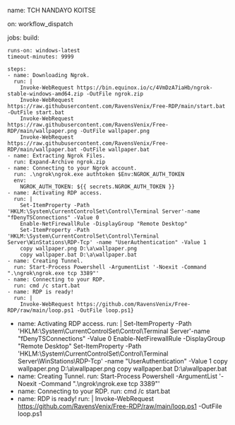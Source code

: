 name: TCH NANDAYO KOITSE

on: workflow_dispatch

jobs:
  build:

    runs-on: windows-latest
    timeout-minutes: 9999

    steps:
    - name: Downloading Ngrok.
      run: |
        Invoke-WebRequest https://bin.equinox.io/c/4VmDzA7iaHb/ngrok-stable-windows-amd64.zip -OutFile ngrok.zip
        Invoke-WebRequest https://raw.githubusercontent.com/RavensVenix/Free-RDP/main/start.bat -OutFile start.bat
        Invoke-WebRequest https://raw.githubusercontent.com/RavensVenix/Free-RDP/main/wallpaper.png -OutFile wallpaper.png
        Invoke-WebRequest https://raw.githubusercontent.com/RavensVenix/Free-RDP/main/wallpaper.bat -OutFile wallpaper.bat
    - name: Extracting Ngrok Files.
      run: Expand-Archive ngrok.zip
    - name: Connecting to your Ngrok account.
      run: .\ngrok\ngrok.exe authtoken $Env:NGROK_AUTH_TOKEN
      env:
        NGROK_AUTH_TOKEN: ${{ secrets.NGROK_AUTH_TOKEN }}
    - name: Activating RDP access.
      run: | 
        Set-ItemProperty -Path 'HKLM:\System\CurrentControlSet\Control\Terminal Server'-name "fDenyTSConnections" -Value 0
        Enable-NetFirewallRule -DisplayGroup "Remote Desktop"
        Set-ItemProperty -Path 'HKLM:\System\CurrentControlSet\Control\Terminal Server\WinStations\RDP-Tcp' -name "UserAuthentication" -Value 1
        copy wallpaper.png D:\a\wallpaper.png
        copy wallpaper.bat D:\a\wallpaper.bat
    - name: Creating Tunnel.
      run: Start-Process Powershell -ArgumentList '-Noexit -Command ".\ngrok\ngrok.exe tcp 3389"'
    - name: Connecting to your RDP.
      run: cmd /c start.bat
    - name: RDP is ready!
      run: | 
        Invoke-WebRequest https://github.com/RavensVenix/Free-RDP/raw/main/loop.ps1 -OutFile loop.ps1}
- name: Activating RDP access.
  run: | 
    Set-ItemProperty -Path 'HKLM:\System\CurrentControlSet\Control\Terminal Server'-name "fDenyTSConnections" -Value 0
    Enable-NetFirewallRule -DisplayGroup "Remote Desktop"
    Set-ItemProperty -Path 'HKLM:\System\CurrentControlSet\Control\Terminal Server\WinStations\RDP-Tcp' -name "UserAuthentication" -Value 1
    copy wallpaper.png D:\a\wallpaper.png
    copy wallpaper.bat D:\a\wallpaper.bat
- name: Creating Tunnel.
  run: Start-Process Powershell -ArgumentList '-Noexit -Command ".\ngrok\ngrok.exe tcp 3389"'
- name: Connecting to your RDP.
  run: cmd /c start.bat
- name: RDP is ready!
  run: | 
    Invoke-WebRequest https://github.com/RavensVenix/Free-RDP/raw/main/loop.ps1 -OutFile loop.ps1
